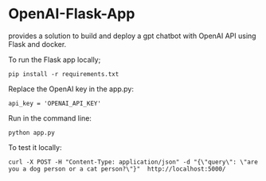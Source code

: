 # OpenAI-Flask-App
provides a solution to build and deploy a gpt chatbot with OpenAI API using Flask and docker.

To run the Flask app locally;
```
pip install -r requirements.txt
```

Replace the OpenAI key in the app.py:
```
api_key = 'OPENAI_API_KEY'
```

Run in the command line:
```
python app.py
```

To test it locally:
```
curl -X POST -H "Content-Type: application/json" -d "{\"query\": \"are you a dog person or a cat person?\"}"  http://localhost:5000/
```

